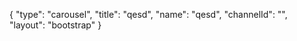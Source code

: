 {
    "type": "carousel",
    "title": "qesd",
    "name": "qesd",
    "channelId": "",
    "layout": "bootstrap"
}